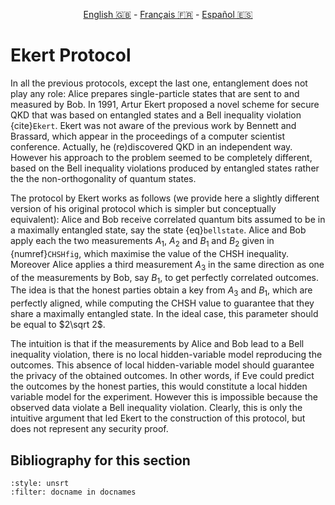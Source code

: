 <p style="text-align: center;">
    <a id="linken" href="../../../../en/content/index.html">English &#x1F1EC;&#x1F1E7;</a> - 
    <a id="linkfr" href="../../../../fr/content/index.html">Français &#x1F1EB;&#x1F1F7;</a> - 
    <a id="linkes" href="../../../../es/content/index.html">Español &#x1F1EA;&#x1F1F8;</a>
</p>
<script>
    currentPage = window.location.href;
    beforeLang = currentPage.slice(0, currentPage.indexOf("content") - 3);
    afterLang = currentPage.slice(currentPage.indexOf("content"));
    document.getElementById("linken").href = beforeLang + "en/" + afterLang;
    document.getElementById("linkfr").href = beforeLang + "fr/" + afterLang;
    document.getElementById("linkes").href = beforeLang + "es/" + afterLang;
</script>



# Ekert Protocol

In all the previous protocols, except the last one, entanglement
does not play any role: Alice prepares single-particle states
that are sent to and measured by Bob. In 1991, Artur Ekert proposed
a novel scheme for secure QKD that was based on entangled states
and a Bell inequality violation {cite}`Ekert`. Ekert was not aware of
the previous work by Bennett and Brassard, which appear in the
proceedings of a computer scientist conference. Actually, he
(re)discovered QKD in an independent way. However his approach to
the problem seemed to be completely different, based on the
Bell inequality violations produced by entangled states rather the the
non-orthogonality of quantum states.

The protocol by Ekert works as follows (we provide here a slightly
different version of his original protocol which is simpler but
conceptually equivalent): Alice and Bob receive correlated quantum
bits assumed to be in a maximally entangled state, say the state {eq}`bellstate`. 
Alice and Bob apply each the two measurements $A_1$,
$A_2$ and $B_1$ and $B_2$ given in {numref}`CHSHfig`, which
maximise the value of the CHSH inequality. Moreover Alice applies
a third measurement $A_3$ in the same direction as one of the
measurements by Bob, say $B_1$, to get perfectly correlated
outcomes. The idea is that the honest parties obtain a key from
$A_3$ and $B_1$, which are perfectly aligned, while computing the
CHSH value to guarantee that they share a maximally entangled state. In the ideal
case, this parameter should be equal to $2\sqrt 2$.

The intuition is that if the measurements by Alice and Bob lead to
a Bell inequality violation, there is no local hidden-variable model
reproducing the outcomes. This absence of local hidden-variable model
should guarantee the privacy of the obtained outcomes. In other
words, if Eve could predict the outcomes by the honest parties,
this would constitute a local hidden variable model for the
experiment. However this is impossible because the observed data
violate a Bell inequality violation. Clearly, this is only the
intuitive argument that led Ekert to the construction of this
protocol, but does not represent any security proof. 

## Bibliography for this section
```{bibliography}
:style: unsrt
:filter: docname in docnames
```


